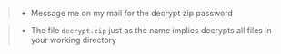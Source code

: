 >- Message me on my mail for the decrypt zip password

>- The file `decrypt.zip` just as the name implies decrypts all files in your working directory
